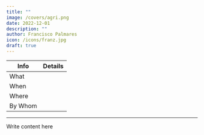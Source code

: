 ```yaml
---
title: ""
image: /covers/agri.png
date: 2022-12-01
description: ""
author: Francisco Palmares
icon: /icons/franz.jpg
draft: true
---
```




Info | Details 
--- | ---
What | 
When | 
Where | 
By Whom | 

<!-- {{< img src="/covers/agrisummit.jpg" alt="Agri Summit" >}} -->

---

Write content here